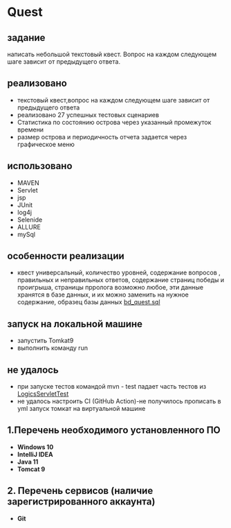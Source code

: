 # Quest
## задание
написать небольшой текстовый квест. Вопрос на каждом следующем шаге зависит от предыдущего ответа.

## реализовано
- текстовый квест,вопрос на каждом следующем шаге зависит от предыдущего ответа
- реализовано 27 успешных тестовых сценариев
- Статистика по состоянию острова через указанный  промежуток времени
- размер острова и периодичность отчета задается через графическое меню


## использовано
- MAVEN
- Servlet
- jsp
- JUnit
- log4j
- Selenide
- ALLURE
- mySql

## особенности реализации
- квест универсальный, количество уровней, содержание вопросов , правильных и неправильных ответов, содержание страниц победы и проигрыша, страницы прролога возможно любое, эти данные хранятся в базе данных, и их можно заменить на нужное содержание, образец базы данных  [bd_quest.sql]()


## запуск на локальной машине
- запустить Tomkat9
- выполнить команду run

## не удалось
- при запуске тестов командой mvn - test падает часть тестов из [LogicsServletTest]()
- не удалось настроить CI (GitHub Action)-не получилось прописать в yml запуск томкат на виртуальной машине

## 1.Перечень необходимого установленного ПО

* **Windows 10**
* **IntelliJ IDEA**
* **Java 11**
* **Tomcat 9**


## 2. Перечень сервисов (наличие зарегистрированного аккаунта)

* **Git**
